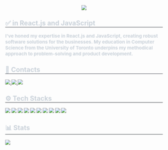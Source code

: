 <div align="center">
    <img src="https://capsule-render.vercel.app/api?type=venom&height=300&text=Zhiyu%20Li&section=header&reversal=false&textBg=false&animation=twinkling&fontAlign=50&fontAlignY=50&fontColor=FFBF00&color=000000" />
</div>
<div style="text-align: left;">
    <h2 style="border-bottom: 1px solid #21262d; color: #c9d1d9;">✅ in React.js and JavaScript </h2>
    <div style="font-weight: 700; font-size: 15px; text-align: left; color: #c9d1d9;"> I've honed my expertise in React.js and JavaScript, creating robust software solutions for the businesses. My education in Computer Science from the University of Toronto underpins my methodical approach to problem-solving and product development. </div>
</div>
<div style="text-align: left;">
    <h2 style="border-bottom: 1px solid #21262d; color: #c9d1d9;">📨 Contacts</h2>
    <div style="text-align: left;"> 
        <a href=mailto:royzhiyu.li@alumni.utoronto.ca target="_blank"> 
            <img src="https://img.shields.io/badge/Outlook-Email-blue?logo=microsoftoutlook&logoColor=white">
        </a>
        <a href="https://www.linkedin.com/in/zhiyu-li-54b4a9132/" target="_blank"> 
            <img src="https://img.shields.io/badge/Linkedin-blue?logo=Linkedin&logoColor=white"> 
        </a>
        <a href="https://zhiyu-li.netlify.app/" target="_blank"> 
            <img src="https://img.shields.io/badge/My Website-b899ff?logo=Google-Chrome&logoColor=white"> 
        </a>
    </div>
</div>
<div style="text-align: left;">
    <h2 style="border-bottom: 1px solid #21262d; color: #c9d1d9;"> ⚙️ Tech Stacks </h2>
    <div style="margin: ; text-align: left;" "text-align: left;">
              <img src="https://img.shields.io/badge/TypeScript-007ACC?style=flat-square&logo=typescript&logoColor=white">
              <img src="https://img.shields.io/badge/React-61DAFB?style=flat-square&logo=React&logoColor=white">
        <img src="https://img.shields.io/badge/Javascript-F7DF1E?style=flat-square&logo=Javascript&logoColor=white">
        <img src="https://img.shields.io/badge/Redux-764ABC?style=flat-square&logo=Redux&logoColor=white">
        <img src="https://img.shields.io/badge/HTML5-E34F26?style=flat-square&logo=HTML5&logoColor=white">
        <img src="https://img.shields.io/badge/CSS3-1572B6?style=flat-square&logo=CSS3&logoColor=white">
        <img src="https://img.shields.io/badge/Sass-CC6699?style=flat-square&logo=Sass&logoColor=white">
        <img src="https://img.shields.io/badge/Tailwind CSS-06B6D4?style=flat-square&logo=Tailwind CSS&logoColor=white">
        <img src="https://img.shields.io/badge/styled--components-DB7093?style=flat-square&logo=styled-components&logoColor=white">
        <img src="https://img.shields.io/badge/Node.js-339933?style=flat-square&logo=Node.js&logoColor=white">
    </div>
</div>
<div style="text-align: left;">
    <h2 style="border-bottom: 1px solid #21262d; color: #c9d1d9;"> 📊 Stats </h2>
    <div style="text-align: left;">
       <a href="https://github.com/anuraghazra/github-readme-stats"><img align="center" src="https://github-readme-stats.vercel.app/api?username=RoyLizhiyu&show_icons=true&theme=tokyonight"/></a>
    </div>
    </div>
</div>
